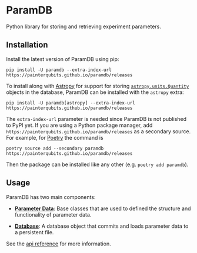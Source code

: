 # ParamDB

<!-- start intro -->

Python library for storing and retrieving experiment parameters.

<!-- end intro -->

## Installation

<!-- start installation -->

Install the latest version of ParamDB using pip:

```
pip install -U paramdb --extra-index-url https://painterqubits.github.io/paramdb/releases
```

To install along with [Astropy] for support for storing [`astropy.units.Quantity`]
objects in the database, ParamDB can be installed with the `astropy` extra:

```
pip install -U paramdb[astropy] --extra-index-url https://painterqubits.github.io/paramdb/releases
```

The `extra-index-url` parameter is needed since ParamDB is not published to PyPI yet. If
you are using a Python package manager, add
`https://painterqubits.github.io/paramdb/releases` as a secondary source. For example, for
[Poetry] the command is

```
poetry source add --secondary paramdb https://painterqubits.github.io/paramdb/releases
```

Then the package can be installed like any other (e.g. `poetry add paramdb`).

[poetry]: https://python-poetry.org
[astropy]: https://docs.astropy.org/en/stable/index.html
[`astropy.units.quantity`]: https://docs.astropy.org/en/stable/api/astropy.units.Quantity.html#astropy.units.Quantity

<!-- end installation -->

## Usage

ParamDB has two main components:

- [**Parameter Data**]: Base classes that are used to defined the structure and
  functionality of parameter data.

- [**Database**]: A database object that commits and loads parameter data to a persistent
  file.

See the [api reference] for more information.

[**parameter data**]: https://painterqubits.github.io/paramdb/parameter-data.html
[**database**]: https://painterqubits.github.io/paramdb/database.html
[api reference]: https://painterqubits.github.io/paramdb/api-reference
